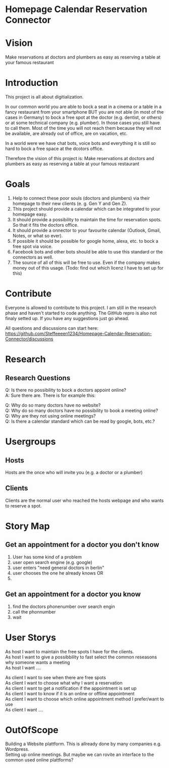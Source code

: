 # Homepage Calendar Reservation Connector
# Vision
Make reservations at doctors and plumbers as easy as reserving a table at your famous restaurant

# Introduction
This project is all about digitialization.

In our common world you are able to bock a seat in a cinema or a table in a fancy restaurant from your smartphone BUT you are not able (in most of the cases in Germany) to bock a free spot at the doctor (e.g. dentist, or others) or at some technical company (e.g. plumber). 
In those cases you still have to call them. 
Most of the time you will not reach them because they will not be available, are already out of office, are on vacation, etc.

In a world were we have chat bots, voice bots and everything it is still so hard to bock a free space at the dcotors office.

Therefore the vision of this project is: Make reservations at doctors and plumbers as easy as reserving a table at your famous restaurant

# Goals
1. Help to connect these poor souls (doctors and plumbers) via their homepage to their new clients (e. g. Gen Y and Gen Z). 
1. This project should provide a calendar which can be integrated to your homepage easy. 
1. It should provide a possibility to maintain the time for reservation spots. So that it fits the doctors office.
1. It should provide a onnector to your favourite calendar (Outlook, Gmail, Notes, or what so ever).
1. If possible it should be possible for google home, alexa, etc. to bock a free spot via voice.
1. Facebook bots and other bots should be able to use this standard or the connectors as well.
1. The source of all of this will be free to use. Even if the company makes money out of this usage. (Todo: find out which licenz I have to set up for this)

# Contribute
Everyone is allowed to contribute to this project. 
I am still in the research phase and haven't started to code anything.
The GitHub repro is also not finaly setted up. If you have any suggestions just go ahead.

All questions and discussions can start here: https://github.com/Steffeeeen1234/Homepage-Calendar-Reservation-Connector/discussions

# Research

## Research Questions
Q: Is there no possibility to bock a doctors appoint online?<br>
A: Sure there are. There is for example this: <br>

Q: Why do so many doctors have no website?<br>
Q: Why do so many doctors have no possibility to book a meeting online?<br>
Q: Why are they not using online meetings?<br>
Q: Is there a calendar standard which can be read by google, bots, etc.?<br>

# Usergroups
## Hosts 
Hosts are the once who will invite you (e.g. a doctor or a plumber)

## Clients
Clients are the normal user who reached the hosts webpage and who wants to reserve a spot.

# Story Map

## Get an appointment for a doctor you don't know
1. User has some kind of a problem
1. user open search engine (e.g. google)
1. user enters "need general doctors in berlin"
1. user chooses the one he already knows OR 
1. 

## Get an appointment for a doctor you know
1. find the doctors phonenumber over search engin
1. call the phonnumber
1. wait

# User Storys
As host I want to maintain the free spots I have for the clients.<br>
As host I want to give a possibbility to fast select the common reseasons why someone wants a meeting<br>
As host I want ....<br>

As client I want to see when there are free spots<br>
As client I want to choose what why I want a reservation<br>
As client I want to get a notification if the appointment is set up<br>
As client I want to know if it is an online or offline appointment<br>
As client I want to choose which online appointment method I prefer/want to use<br>
As client I want ....<br>


# OutOfScope
Building a Website plattform. This is allready done by many companies e.g. Wordpress.<br>
Setting up online meetings. But maybe we can rovite an interface to the common used online plattforms?


